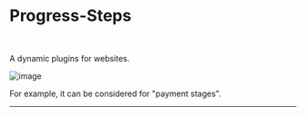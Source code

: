 # Progress-Steps
<br>

 A dynamic plugins for websites.
 <rr>
 
![image](https://user-images.githubusercontent.com/92387865/155816002-2b01faee-2dac-4d2a-b40d-932aaea76619.png)


For example, it can be considered for "payment stages".
 <hr>
